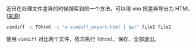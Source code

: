 近日在处理文件差异的时候搜索到的一个方法，可以用 vim 把差异导出为 HTML ([来源](https://stackoverflow.com/a/68465366/6676742))

```sh
vimdiff -c TOhtml -c "w vimdiff_export.html | qa!" file1 file2
```

使用 `vimdiff` 对比两个文件，依次执行 `TOhtml`、保存、全部退出。